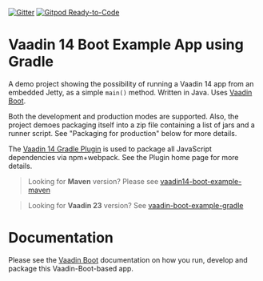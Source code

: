 [![Gitter](https://badges.gitter.im/Join%20Chat.svg)](https://gitter.im/vaadin-flow/Lobby#?utm_source=badge&utm_medium=badge&utm_campaign=pr-badge)
[![Gitpod Ready-to-Code](https://img.shields.io/badge/Gitpod-Ready--to--Code-blue?logo=gitpod)](https://gitpod.io/#https://github.com/mvysny/vaadin14-boot-example-gradle)

# Vaadin 14 Boot Example App using Gradle

A demo project showing the possibility of running a Vaadin 14 app from an
embedded Jetty, as a simple `main()` method. Written in Java. Uses [Vaadin Boot](https://github.com/mvysny/vaadin-boot).

Both the development and production modes are supported. Also, the project
demoes packaging itself into a zip file containing
a list of jars and a runner script. See "Packaging for production" below
for more details.

The [Vaadin 14 Gradle Plugin](https://github.com/vaadin/vaadin-gradle-plugin)
is used to package all JavaScript dependencies via npm+webpack. See the Plugin
home page for more details.

> Looking for **Maven** version? Please see [vaadin14-boot-example-maven](https://github.com/mvysny/vaadin14-boot-example-maven)

> Looking for **Vaadin 23** version? See [vaadin-boot-example-gradle](https://github.com/mvysny/vaadin-boot-example-gradle)

# Documentation

Please see the [Vaadin Boot](https://github.com/mvysny/vaadin-boot) documentation
on how you run, develop and package this Vaadin-Boot-based app.
